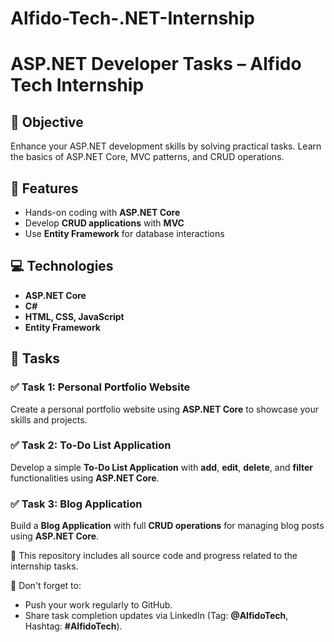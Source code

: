 # Alfido-Tech-.NET-Internship

# ASP.NET Developer Tasks – Alfido Tech Internship

## 🎯 Objective

Enhance your ASP.NET development skills by solving practical tasks. Learn the basics of ASP.NET Core, MVC patterns, and CRUD operations.

## 🔧 Features

- Hands-on coding with **ASP.NET Core**  
- Develop **CRUD applications** with **MVC**  
- Use **Entity Framework** for database interactions  

## 💻 Technologies

- **ASP.NET Core**  
- **C#**  
- **HTML, CSS, JavaScript**  
- **Entity Framework**  

## 📌 Tasks

### ✅ Task 1: Personal Portfolio Website  
Create a personal portfolio website using **ASP.NET Core** to showcase your skills and projects.

### ✅ Task 2: To-Do List Application  
Develop a simple **To-Do List Application** with **add**, **edit**, **delete**, and **filter** functionalities using **ASP.NET Core**.

### ✅ Task 3: Blog Application  
Build a **Blog Application** with full **CRUD operations** for managing blog posts using **ASP.NET Core**.

📁 This repository includes all source code and progress related to the internship tasks.

📌 Don't forget to:
- Push your work regularly to GitHub.
- Share task completion updates via LinkedIn (Tag: **@AlfidoTech**, Hashtag: **#AlfidoTech**).

